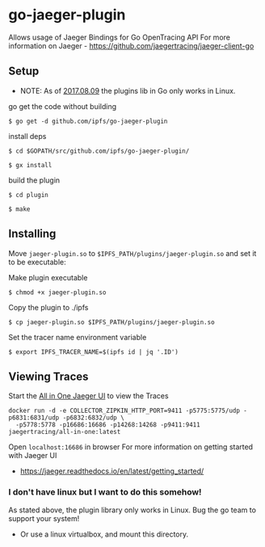 go-jaeger-plugin
==================
Allows usage of Jaeger Bindings for Go OpenTracing API
For more information on Jaeger - https://github.com/jaegertracing/jaeger-client-go
## Setup
* NOTE: As of [2017.08.09](https://golang.org/pkg/plugin/) the plugins lib
in Go only works in Linux.

go get the code without building
```
$ go get -d github.com/ipfs/go-jaeger-plugin
```
install deps
```
$ cd $GOPATH/src/github.com/ipfs/go-jaeger-plugin/
```
```
$ gx install
```
build the plugin
```
$ cd plugin
```
```
$ make
```
## Installing
Move `jaeger-plugin.so` to `$IPFS_PATH/plugins/jaeger-plugin.so` and set it to be executable:

Make plugin executable
```
$ chmod +x jaeger-plugin.so
```
Copy the plugin to ./ipfs
```
$ cp jaeger-plugin.so $IPFS_PATH/plugins/jaeger-plugin.so
```
Set the tracer name environment variable
```
$ export IPFS_TRACER_NAME=$(ipfs id | jq '.ID')
```
## Viewing Traces
Start the [All in One Jaeger UI](https://jaeger.readthedocs.io/en/latest/getting_started/#all-in-one-docker-image) to view the Traces
```
docker run -d -e COLLECTOR_ZIPKIN_HTTP_PORT=9411 -p5775:5775/udp -p6831:6831/udp -p6832:6832/udp \
  -p5778:5778 -p16686:16686 -p14268:14268 -p9411:9411 jaegertracing/all-in-one:latest
```
Open `localhost:16686` in browser
For more information on getting started with Jaeger UI
- https://jaeger.readthedocs.io/en/latest/getting_started/

### I don't have linux but I want to do this somehow!

As stated above, the plugin library only works in Linux. Bug the go team to
support your system!

* Or use a linux virtualbox, and mount this directory.
